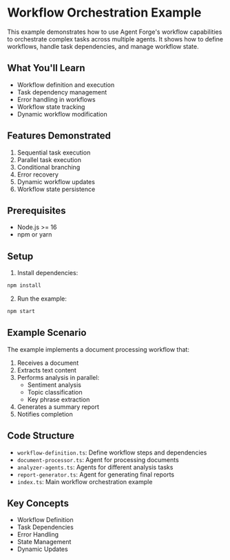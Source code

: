 # Workflow Orchestration Example

This example demonstrates how to use Agent Forge's workflow capabilities to orchestrate complex tasks across multiple agents. It shows how to define workflows, handle task dependencies, and manage workflow state.

## What You'll Learn
- Workflow definition and execution
- Task dependency management
- Error handling in workflows
- Workflow state tracking
- Dynamic workflow modification

## Features Demonstrated
1. Sequential task execution
2. Parallel task execution
3. Conditional branching
4. Error recovery
5. Dynamic workflow updates
6. Workflow state persistence

## Prerequisites
- Node.js >= 16
- npm or yarn

## Setup
1. Install dependencies:
```bash
npm install
```

2. Run the example:
```bash
npm start
```

## Example Scenario
The example implements a document processing workflow that:
1. Receives a document
2. Extracts text content
3. Performs analysis in parallel:
   - Sentiment analysis
   - Topic classification
   - Key phrase extraction
4. Generates a summary report
5. Notifies completion

## Code Structure
- `workflow-definition.ts`: Define workflow steps and dependencies
- `document-processor.ts`: Agent for processing documents
- `analyzer-agents.ts`: Agents for different analysis tasks
- `report-generator.ts`: Agent for generating final reports
- `index.ts`: Main workflow orchestration example

## Key Concepts
- Workflow Definition
- Task Dependencies
- Error Handling
- State Management
- Dynamic Updates
